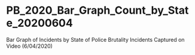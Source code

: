 # PB_2020_Bar_Graph_Count_by_State_20200604
 Bar Graph of Incidents by State of Police Brutality Incidents Captured on Video (6/04/2020)
